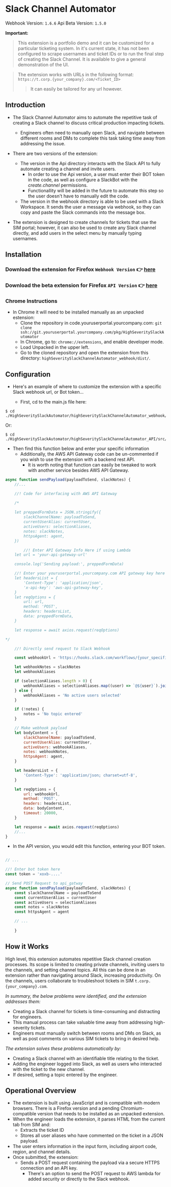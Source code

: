 # Slack Channel Automator

Webhook Version: `1.6.6` Api Beta Version: `1.5.0`

**Important:**

> This extension is a portfolio demo and it can be customized for a particular ticketing system. In it's current state, it has not been configured to scrape usernames and ticket IDs or to run the final step of creating the Slack Channel. It is available to give a general demonstration of the UI.

> The extension works with URLs in the following format: `https://t.corp.{your_company}.com/<Ticket_ID>` 
>   > It can easily be tailored for any url however.

## Introduction

- The  Slack Channel Automator aims to automate the repetitive task of creating a Slack channel to discuss
critical production impacting tickets.
  - Engineers often need to manually open Slack, and navigate between different rooms and DMs to complete this task taking time away from addressing the issue.

- There are two versions of the extension:
  - The version in the Api directory interacts with the Slack API to fully automate creating a channel and invite users.
    - In order to use the Api version, a user must enter their BOT token in the code, as well as configure a SlackBot with the _create.channel_ permissions.
    - Functionallity will be added in the future to automate this step so the user doesn't have to manually edit the code.
  - The version in the webhook directory is able to be used with a Slack Workspace. It sends the user a message via
    webhook, so they can copy and paste the Slack commands into the message box.
- The extension is designed to create channels for tickets that use the SIM portal; however, it can also be used to create any Slack channel directly, and add users in the select menu by manually typing usernames.

## Installation

### Download the extension for Firefox `Webhook Version` 👉 [here](https://github.com/jjansen512/SlackChannelAutomator/blob/master/highSeveritySlackChannelAutomator_webhook/Final_Extension/web-ext-artifacts/slackchannelautomator_webhook-1.6.7.xpi)

### Download the beta extension for Firefox `API Version` 👉 [here](https://d18inaxsxeymg3.cloudfront.net/8c9608cd34374b04adf0-1.4.7.xpi)

### Chrome Instructions

- In Chrome it will need to be installed manually as an unpacked estension:
  - Clone the repository in code.youruserportal.yourcompany.com: `git clone ssh://git.youruserportal.yourcompany.com/pkg/HighSeveritySlackAutomator`
  - In Chrome, go to: `chrome://extensions`, and enable developer mode.
  - Load Unpacked in the upper left.
  - Go to the cloned repository and open the extension from this directory:
    `highSeveritySlackChannelAutomator_webhook/dist/`.

## Configuration

- Here's an example of where to customize the extension with a specific Slack webhook url, or Bot token... 

  - First, cd to the main.js file here:

```shell
$ cd ./HighSeveritySlackAutomator/highSeveritySlackChannelAutomator_webhook/src/js
```

Or:

```shell
$ cd ./HighSeveritySlackAutomator/highSeveritySlackChannelAutomator_API/src/js
```

- Then find this function below and enter your specific information
  - Additionally, the AWS API Gateway code can be un-commented if you wish to use the extension with a backend rest API.
    - It is worth noting that function can easily be tweaked to work with another service besides AWS API Gateway.

```js
async function sendPayload(payloadToSend, slackNotes) {
	//...

	//! Code for interfacing with AWS API Gateway

	/*
				
	let preppedFormData = JSON.stringify({
		slackChannelName: payloadToSend,
		currentUserAlias: currentUser,
		activeUsers: selectionAliases,
		notes: slackNotes,
		httpsAgent: agent,
	})

		//! Enter API Gateway Info Here if using Lambda
	let url = 'your-api-gateway-url'

	console.log('Sending payload:', preppedFormData)

	//! Enter your youruserportal.yourcompany.com API gateway key here if using Lambda
	let headersList = {
		'Content-Type': 'application/json',
		'x-api-key': 'aws-api-gateway-key',
	}
	let reqOptions = {
		url: url,
		method: 'POST',
		headers: headersList,
		data: preppedFormData,
	}

	let response = await axios.request(reqOptions)

*/

	//! Directly send request to Slack Webhook

	const webhookUrl = 'https://hooks.slack.com/workflows/{your_specific_code_here}'

	let webhookNotes = slackNotes
	let webhookAliases

	if (selectionAliases.length > 0) {
		webhookAliases = selectionAliases.map((user) => `@${user}`).join(', ')
	} else {
		webhookAliases = 'No active users selected'
	}

	if (!notes) {
		notes = 'No topic entered'
	}

	// Make webhook payload
	let bodyContent = {
		slackChannelName: payloadToSend,
		currentUserAlias: currentUser,
		activeUsers: webhookAliases,
		notes: webhookNotes,
		httpsAgent: agent,
	}

	let headersList = {
		'Content-Type': 'application/json; charset=utf-8',
	}

	let reqOptions = {
		url: webhookUrl,
		method: 'POST',
		headers: headersList,
		data: bodyContent,
		timeout: 20000,
	}

	let response = await axios.request(reqOptions)
	//...
}
```

- In the API version, you would edit this function, entering your BOT token.

```js

// ...

//! Enter bot token here
const token = 'xoxb-....'

// Send POST Request to api_gatway
async function sendPayload(payloadToSend, slackNotes) {
	const slackChannelName = payloadToSend
	const currentUserAlias = currentUser
	const activeUsers = selectionAliases
	const notes = slackNotes
	const httpsAgent = agent

	// ...
	
	}
```

## How it Works

High level, this extension automates repetitive Slack channel creation processes. Its scope is limited to creating
private channels, inviting users to the channels, and setting channel topics. All this can be done in an extension
rather than navigating around Slack, increasing productivity. On the channels, users collaborate to troubleshoot tickets
in SIM `t.corp.{your_company}.com`.

_In summary, the below problems were identified, and the extension addresses them:_

- Creating a Slack channel for tickets is time-consuming and distracting for engineers.
- This manual process can take valuable time away from addressing high-severity tickets.
- Engineers must manually switch between rooms and DMs on Slack, as well as post comments on various SIM tickets to
  bring in desired help.

_The extension solves these problems automatically by:_

- Creating a Slack channel with an identifiable title relating to the ticket.
- Adding the engineer logged into Slack, as well as users who interacted with the ticket to the new channel.
- If desired, setting a topic entered by the engineer.

## Operational Overview

- The extension is built using JavaScript and is compatible with modern browsers. There is a Firefox version and a pending Chromium-compatible version that needs to be installed as an unpacked
  extension.
- When the engineer loads the extension, it parses HTML from the current tab from SIM and:
  - Extracts the ticket ID
  - Stores all user aliases who have commented on the ticket in a JSON payload.
- The user enters information in the input form, including airport code, region, and channel details.
- Once submitted, the extension:
  - Sends a POST request containing the payload via a secure HTTPS connection and an API key.
    - There's an option to send the POST request to AWS lambda for added security or directly to the Slack webhook.
